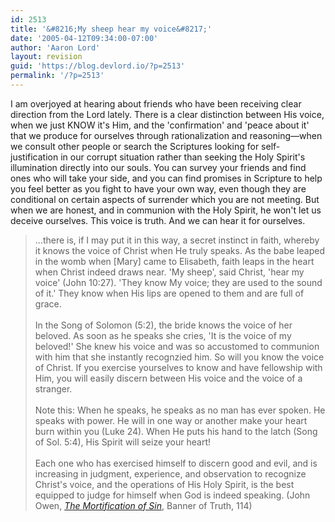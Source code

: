 ```yaml
---
id: 2513
title: '&#8216;My sheep hear my voice&#8217;'
date: '2005-04-12T09:34:00-07:00'
author: 'Aaron Lord'
layout: revision
guid: 'https://blog.devlord.io/?p=2513'
permalink: '/?p=2513'
---
```


I am overjoyed at hearing about friends who have been receiving clear direction from the Lord lately.  There is a clear distinction between His voice, when we just KNOW it's Him, and the 'confirmation' and 'peace about it' that we produce for ourselves through rationalization and reasoning—when we consult other people or search the Scriptures looking for self-justification in our corrupt situation rather than seeking the Holy Spirit's illumination directly into our souls.  You can survey your friends and find ones who will take your side, and you can find promises in Scripture to help you feel better as you fight to have your own way, even though they are conditional on certain aspects of surrender which you are not meeting.  But when we are honest, and in communion with the Holy Spirit, he won't let us deceive ourselves.  This voice is truth.  And we can hear it for ourselves.<br /><blockquote>...there is, if I may put it in this way, a secret instinct in faith, whereby it knows the voice of Christ when He truly speaks.  As the babe leaped in the womb when [Mary] came to Elisabeth, faith leaps in the heart when Christ indeed draws near.  'My sheep', said Christ, 'hear my voice' (John 10:27).  'They know My voice; they are used to the sound of it.' They know when His lips are opened to them and are full of grace.<br /><br />In the Song of Solomon (5:2), the bride knows the voice of her beloved.  As soon as he speaks she cries, 'It is the voice of my beloved!'  She knew his voice and was so accustomed to communion with him that she instantly recognzied him.  So will you know the voice of Christ.  If you exercise yourselves to know and have fellowship with Him, you will easily discern between His voice and the voice of a stranger.<br /><br />Note this: When he speaks, he speaks as no man has ever spoken.  He speaks with power.  He will in one way or another make your heart burn within you (Luke 24).  When He puts his hand to the latch (Song of Sol. 5:4), His Spirit will seize your heart!<br /><br />Each one who has exercised himself to discern good and evil, and is increasing in judgment, experience, and observation to recognize Christ's voice, and the operations of His Holy Spirit, is the best equipped to judge for himself when God is indeed speaking. (John Owen, <a href="http://www.amazon.com/exec/obidos/ASIN/0851518672/lbmusic"><i>The Mortification of Sin</i></a>, Banner of Truth, 114)</blockquote><div class="blogger-post-footer"></div>